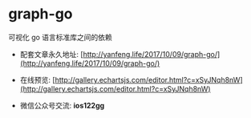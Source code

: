 # graph-go
可视化 go 语言标准库之间的依赖

* 配套文章永久地址: [http://yanfeng.life/2017/10/09/graph-go/](http://yanfeng.life/2017/10/09/graph-go/)

* 在线预览: [http://gallery.echartsjs.com/editor.html?c=xSyJNqh8nW](http://gallery.echartsjs.com/editor.html?c=xSyJNqh8nW)

* 微信公众号交流: **ios122gg**
